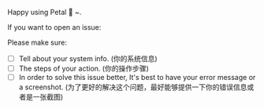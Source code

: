 Happy using Petal :hibiscus: ~.

If you want to open an issue:

Please make sure:

* [ ] Tell about your system info. (你的系统信息)
* [ ] The steps of your action. (你的操作步骤)
* [ ] In order to solve this issue better, It's best to have your error message or a screenshot. (为了更好的解决这个问题，最好能够提供一下你的错误信息或者是一张截图)
